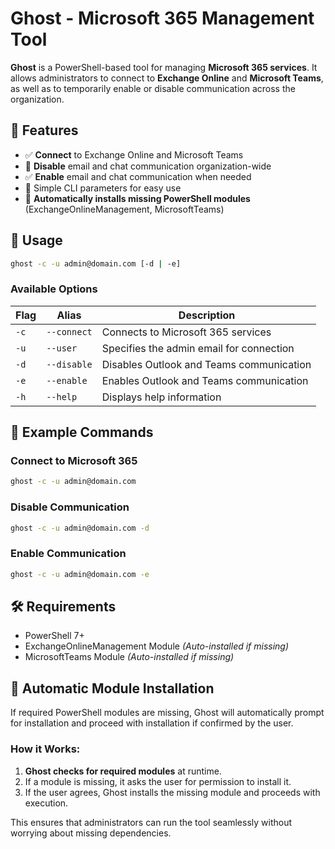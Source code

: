 # Ghost - Microsoft 365 Management Tool

**Ghost** is a PowerShell-based tool for managing **Microsoft 365 services**. It allows administrators to connect to **Exchange Online** and **Microsoft Teams**, as well as to temporarily enable or disable communication across the organization.

## 🚀 Features

- ✅ **Connect** to Exchange Online and Microsoft Teams
- 🚫 **Disable** email and chat communication organization-wide
- ✅ **Enable** email and chat communication when needed
- 📌 Simple CLI parameters for easy use
- 🔄 **Automatically installs missing PowerShell modules** (ExchangeOnlineManagement, MicrosoftTeams)

## 🎯 Usage

```sh
ghost -c -u admin@domain.com [-d | -e]
```

### Available Options

| Flag | Alias | Description |
|------|-------|-------------|
| `-c` | `--connect` | Connects to Microsoft 365 services |
| `-u` | `--user` | Specifies the admin email for connection |
| `-d` | `--disable` | Disables Outlook and Teams communication |
| `-e` | `--enable` | Enables Outlook and Teams communication |
| `-h` | `--help` | Displays help information |

## 📌 Example Commands

### Connect to Microsoft 365
```sh
ghost -c -u admin@domain.com
```

### Disable Communication
```sh
ghost -c -u admin@domain.com -d
```

### Enable Communication
```sh
ghost -c -u admin@domain.com -e
```

## 🛠 Requirements

- PowerShell 7+
- ExchangeOnlineManagement Module *(Auto-installed if missing)*
- MicrosoftTeams Module *(Auto-installed if missing)*

## 🔄 Automatic Module Installation
If required PowerShell modules are missing, Ghost will automatically prompt for installation and proceed with installation if confirmed by the user.

### How it Works:
1. **Ghost checks for required modules** at runtime.
2. If a module is missing, it asks the user for permission to install it.
3. If the user agrees, Ghost installs the missing module and proceeds with execution.

This ensures that administrators can run the tool seamlessly without worrying about missing dependencies.

